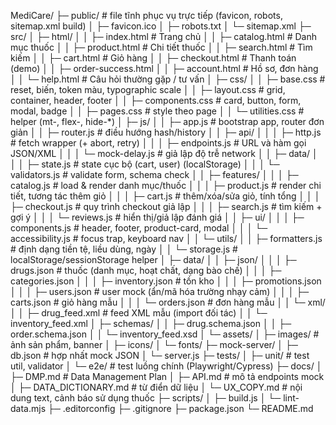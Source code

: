 MediCare/
├─ public/ # file tĩnh phục vụ trực tiếp (favicon, robots, sitemap.xml build)
│ ├─ favicon.ico
│ ├─ robots.txt
│ └─ sitemap.xml
├─ src/
│ ├─ html/
│ │ ├─ index.html # Trang chủ
│ │ ├─ catalog.html # Danh mục thuốc
│ │ ├─ product.html # Chi tiết thuốc
│ │ ├─ search.html # Tìm kiếm
│ │ ├─ cart.html # Giỏ hàng
│ │ ├─ checkout.html # Thanh toán (demo)
│ │ ├─ order-success.html
│ │ ├─ account.html # Hồ sơ, đơn hàng
│ │ └─ help.html # Câu hỏi thường gặp / tư vấn
│ ├─ css/
│ │ ├─ base.css # reset, biến, token màu, typographic scale
│ │ ├─ layout.css # grid, container, header, footer
│ │ ├─ components.css # card, button, form, modal, badge
│ │ ├─ pages.css # style theo page
│ │ └─ utilities.css # helper (mt-, flex-, hide-*)
│ ├─ js/
│ │ ├─ app.js # bootstrap app, router đơn giản
│ │ ├─ router.js # điều hướng hash/history
│ │ ├─ api/
│ │ │ ├─ http.js # fetch wrapper (+ abort, retry)
│ │ │ ├─ endpoints.js # URL và hàm gọi JSON/XML
│ │ │ └─ mock-delay.js # giả lập độ trễ network
│ │ ├─ data/
│ │ │ ├─ state.js # state cục bộ (cart, user) (localStorage)
│ │ │ └─ validators.js # validate form, schema check
│ │ ├─ features/
│ │ │ ├─ catalog.js # load & render danh mục/thuốc
│ │ │ ├─ product.js # render chi tiết, tương tác thêm giỏ
│ │ │ ├─ cart.js # thêm/xóa/sửa giỏ, tính tổng
│ │ │ ├─ checkout.js # quy trình checkout giả lập
│ │ │ ├─ search.js # tìm kiếm + gợi ý
│ │ │ └─ reviews.js # hiển thị/giả lập đánh giá
│ │ ├─ ui/
│ │ │ ├─ components.js # header, footer, product-card, modal
│ │ │ └─ accessibility.js # focus trap, keyboard nav
│ │ └─ utils/
│ │ ├─ formatters.js # định dạng tiền tệ, liều dùng, ngày
│ │ └─ storage.js # localStorage/sessionStorage helper
│ ├─ data/
│ │ ├─ json/
│ │ │ ├─ drugs.json # thuốc (danh mục, hoạt chất, dạng bào chế)
│ │ │ ├─ categories.json
│ │ │ ├─ inventory.json # tồn kho
│ │ │ ├─ promotions.json
│ │ │ ├─ users.json # user mock (ẩn/mã hóa trường nhạy cảm)
│ │ │ ├─ carts.json # giỏ hàng mẫu
│ │ │ └─ orders.json # đơn hàng mẫu
│ │ └─ xml/
│ │ ├─ drug_feed.xml # feed XML mẫu (import đối tác)
│ │ └─ inventory_feed.xml
│ ├─ schemas/
│ │ ├─ drug.schema.json
│ │ ├─ order.schema.json
│ │ └─ inventory_feed.xsd
│ └─ assets/
│ ├─ images/ # ảnh sản phẩm, banner
│ ├─ icons/
│ └─ fonts/
├─ mock-server/
│ ├─ db.json # hợp nhất mock JSON
│ └─ server.js
├─ tests/
│ ├─ unit/ # test util, validator
│ └─ e2e/ # test luồng chính (Playwright/Cypress)
├─ docs/
│ ├─ DMP.md # Data Management Plan
│ ├─ API.md # mô tả endpoints mock
│ ├─ DATA_DICTIONARY.md # từ điển dữ liệu
│ └─ UX_COPY.md # nội dung text, cảnh báo sử dụng thuốc
├─ scripts/
│ ├─ build.js
│ └─ lint-data.mjs
├─ .editorconfig
├─ .gitignore
├─ package.json
└─ README.md
